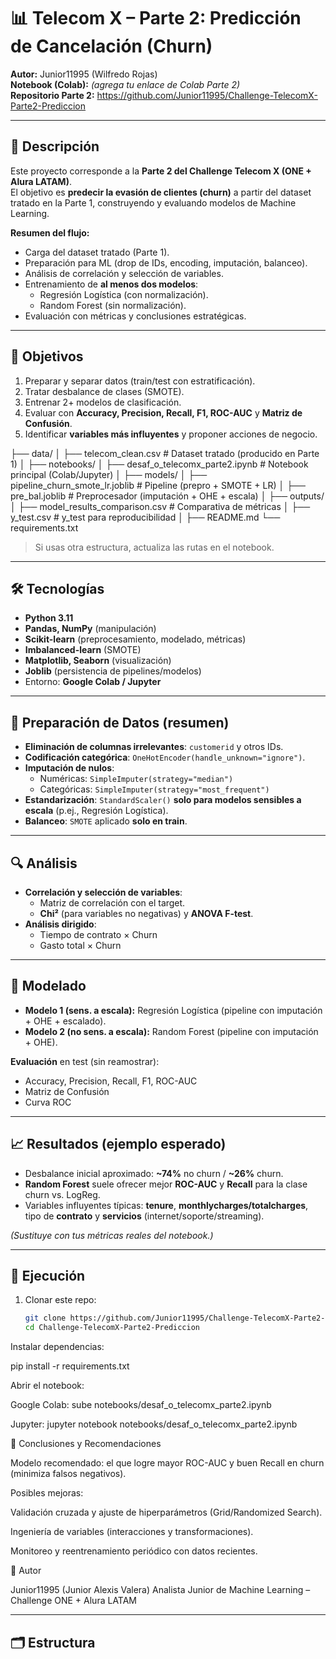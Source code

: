 # 📊 Telecom X – Parte 2: Predicción de Cancelación (Churn)

**Autor:** Junior11995 (Wilfredo Rojas)  
**Notebook (Colab):** _(agrega tu enlace de Colab Parte 2)_  
**Repositorio Parte 2:** https://github.com/Junior11995/Challenge-TelecomX-Parte2-Prediccion

---

## 📌 Descripción
Este proyecto corresponde a la **Parte 2 del Challenge Telecom X (ONE + Alura LATAM)**.  
El objetivo es **predecir la evasión de clientes (churn)** a partir del dataset tratado en la Parte 1, construyendo y evaluando modelos de Machine Learning.

**Resumen del flujo:**
- Carga del dataset tratado (Parte 1).
- Preparación para ML (drop de IDs, encoding, imputación, balanceo).
- Análisis de correlación y selección de variables.
- Entrenamiento de **al menos dos modelos**:
  - Regresión Logística (con normalización).
  - Random Forest (sin normalización).
- Evaluación con métricas y conclusiones estratégicas.

---

## 🎯 Objetivos
1. Preparar y separar datos (train/test con estratificación).  
2. Tratar desbalance de clases (SMOTE).  
3. Entrenar 2+ modelos de clasificación.  
4. Evaluar con **Accuracy, Precision, Recall, F1, ROC-AUC** y **Matriz de Confusión**.  
5. Identificar **variables más influyentes** y proponer acciones de negocio.

├── data/
│ ├── telecom_clean.csv # Dataset tratado (producido en Parte 1)
│
├── notebooks/
│ ├── desaf_o_telecomx_parte2.ipynb # Notebook principal (Colab/Jupyter)
│
├── models/
│ ├── pipeline_churn_smote_lr.joblib # Pipeline (prepro + SMOTE + LR)
│ ├── pre_bal.joblib # Preprocesador (imputación + OHE + escala)
│
├── outputs/
│ ├── model_results_comparison.csv # Comparativa de métricas
│ ├── y_test.csv # y_test para reproducibilidad
│
├── README.md
└── requirements.txt


> Si usas otra estructura, actualiza las rutas en el notebook.

---

## 🛠️ Tecnologías
- **Python 3.11**
- **Pandas, NumPy** (manipulación)
- **Scikit-learn** (preprocesamiento, modelado, métricas)
- **Imbalanced-learn** (SMOTE)
- **Matplotlib, Seaborn** (visualización)
- **Joblib** (persistencia de pipelines/modelos)
- Entorno: **Google Colab / Jupyter**

---

## 🔧 Preparación de Datos (resumen)
- **Eliminación de columnas irrelevantes**: `customerid` y otros IDs.  
- **Codificación categórica**: `OneHotEncoder(handle_unknown="ignore")`.  
- **Imputación de nulos**:
  - Numéricas: `SimpleImputer(strategy="median")`
  - Categóricas: `SimpleImputer(strategy="most_frequent")`
- **Estandarización**: `StandardScaler()` **solo para modelos sensibles a escala** (p.ej., Regresión Logística).
- **Balanceo**: `SMOTE` aplicado **solo en train**.

---

## 🔍 Análisis
- **Correlación y selección de variables**:
  - Matriz de correlación con el target.
  - **Chi²** (para variables no negativas) y **ANOVA F-test**.
- **Análisis dirigido**:
  - Tiempo de contrato × Churn  
  - Gasto total × Churn  

---

## 🤖 Modelado
- **Modelo 1 (sens. a escala):** Regresión Logística (pipeline con imputación + OHE + escalado).  
- **Modelo 2 (no sens. a escala):** Random Forest (pipeline con imputación + OHE).  

**Evaluación** en test (sin reamostrar):  
- Accuracy, Precision, Recall, F1, ROC-AUC  
- Matriz de Confusión  
- Curva ROC

---

## 📈 Resultados (ejemplo esperado)
- Desbalance inicial aproximado: **~74%** no churn / **~26%** churn.  
- **Random Forest** suele ofrecer mejor **ROC-AUC** y **Recall** para la clase churn vs. LogReg.  
- Variables influyentes típicas: **tenure**, **monthlycharges/totalcharges**, tipo de **contrato** y **servicios** (internet/soporte/streaming).

*(Sustituye con tus métricas reales del notebook.)*

---

## 🚀 Ejecución
1. Clonar este repo:
   ```bash
   git clone https://github.com/Junior11995/Challenge-TelecomX-Parte2-Prediccion.git
   cd Challenge-TelecomX-Parte2-Prediccion

Instalar dependencias:

pip install -r requirements.txt


Abrir el notebook:

Google Colab: sube notebooks/desaf_o_telecomx_parte2.ipynb

Jupyter: jupyter notebook notebooks/desaf_o_telecomx_parte2.ipynb

🧠 Conclusiones y Recomendaciones

Modelo recomendado: el que logre mayor ROC-AUC y buen Recall en churn (minimiza falsos negativos).

Posibles mejoras:

Validación cruzada y ajuste de hiperparámetros (Grid/Randomized Search).

Ingeniería de variables (interacciones y transformaciones).

Monitoreo y reentrenamiento periódico con datos recientes.

👤 Autor

Junior11995 (Junior Alexis Valera)
Analista Junior de Machine Learning – Challenge ONE + Alura LATAM

---

## 🗂️ Estructura
